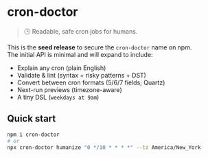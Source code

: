 # cron-doctor

> 🕒 Readable, safe cron jobs for humans.

This is the **seed release** to secure the `cron-doctor` name on npm.  
The initial API is minimal and will expand to include:

- Explain any cron (plain English)
- Validate & lint (syntax + risky patterns + DST)
- Convert between cron formats (5/6/7 fields; Quartz)
- Next-run previews (timezone-aware)
- A tiny DSL (`weekdays at 9am`)

## Quick start

```bash
npm i cron-doctor
# or
npx cron-doctor humanize "0 */10 * * * *" --tz America/New_York
```

